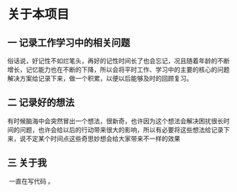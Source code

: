 # 关于本项目
## 一 记录工作学习中的相关问题

​		俗话说，好记性不如烂笔头，再好的记性时间长了也会忘记，况且随着年龄的不断增长，记忆能力也在不断的下降，所以会将平时工作、学习中的主要的核心的问题解决方案给记录下来，做一个积累，以便以后能够及时的回顾复习。

## 二  记录好的想法

​		有时候脑海中会突然冒出一个想法，很新奇，也许因为这个想法会解决困扰很长时间的问题，也许会给以后的行动带来很大的影响，所以有必要将这些想法给记录下来，说不定某个时间点这些奇思妙想会给大家带来不一样的效果

## 三 关于我

​	一直在写代码  。
